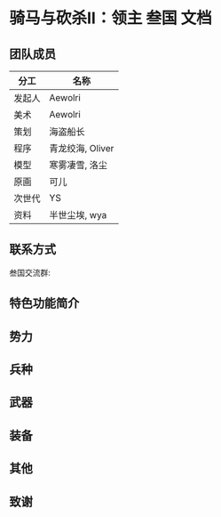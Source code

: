 # 骑马与砍杀II：领主 叁国 文档

## 团队成员

| 分工 | 名称 | 
| ------------- | ------------- |
| 发起人 | Aewolri |
| 美术 | Aewolri | 
| 策划 | 海盗船长 | 
| 程序 | 青龙绞海, Oliver | 
| 模型 | 寒雾凄雪, 洛尘 | 
| 原画 | 可儿 | 
| 次世代 | YS | 
| 资料 | 半世尘埃, wya |

## 联系方式

叁国交流群: 

## 特色功能简介

## 势力

## 兵种

## 武器

## 装备

## 其他

## 致谢
